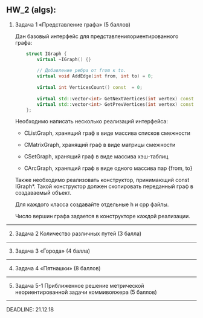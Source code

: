**HW_2 (algs):**
---
1. Задача 1 «Представление графа» (5 баллов)

    Дан базовый интерфейс для представленияориентированного графа:
    ```C++
        struct IGraph {
            virtual ~IGraph() {}
            
            // Добавление ребра от from к to.
            virtual void AddEdge(int from, int to) = 0;
        
            virtual int VerticesCount() const  = 0;
        
            virtual std::vector<int> GetNextVertices(int vertex) const = 0;
            virtual std::vector<int> GetPrevVertices(int vertex) const = 0;
        };
    ```
    
    Необходимо написать несколько реализаций интерфейса:
    
    - CListGraph, хранящий граф в виде массива списков смежности
    
    - CMatrixGraph, хранящий граф в виде матрицы смежности
    
    - CSetGraph, хранящий граф в виде массива хэш-таблиц
    
    - CArcGraph, хранящий граф в виде одного массива пар {from, to}
    
    Также необходимо реализовать конструктор, принимающий const IGraph*. Такой конструктор должен скопировать переданный граф в создаваемый объект.
    
    Для каждого класса создавайте отдельные h и cpp файлы.
    
    Число вершин графа задается в конструкторе каждой реализации.
---
2. Задача 2 Количество различных путей (3 балла)
---
3. Задача 3 «Города» (4 балла)
---
4. Задача 4 «Пятнашки» (8 баллов)
---
5. Задача 5-1 Приближенное решение метрической неориентированной задачи коммивояжера (5 баллов)
---
DEADLINE: 21.12.18
